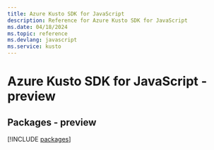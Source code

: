 ```yaml
---
title: Azure Kusto SDK for JavaScript
description: Reference for Azure Kusto SDK for JavaScript
ms.date: 04/18/2024
ms.topic: reference
ms.devlang: javascript
ms.service: kusto
---
```

# Azure Kusto SDK for JavaScript - preview
## Packages - preview
[!INCLUDE [packages](kusto-index.md)]